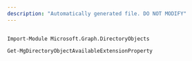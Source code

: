 ```yaml
---
description: "Automatically generated file. DO NOT MODIFY"
---
```


```powershellv2

Import-Module Microsoft.Graph.DirectoryObjects

Get-MgDirectoryObjectAvailableExtensionProperty

```